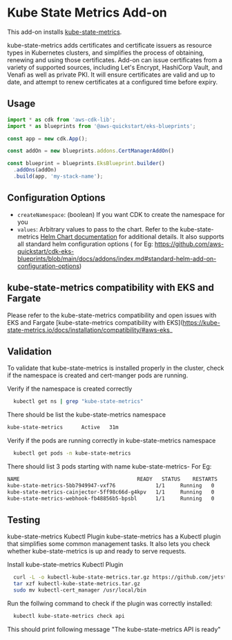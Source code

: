 # Kube State Metrics Add-on

This add-on installs [kube-state-metrics](https://github.com/kube-state-metrics/kube-state-metrics).

kube-state-metrics adds certificates and certificate issuers as resource types in Kubernetes clusters, and simplifies the process of obtaining, renewing and using those certificates.
Add-on can issue certificates from a variety of supported sources, including Let's Encrypt, HashiCorp Vault, and Venafi as well as private PKI.
It will ensure certificates are valid and up to date, and attempt to renew certificates at a configured time before expiry.

## Usage

```typescript
import * as cdk from 'aws-cdk-lib';
import * as blueprints from '@aws-quickstart/eks-blueprints';

const app = new cdk.App();

const addOn = new blueprints.addons.CertManagerAddOn()

const blueprint = blueprints.EksBlueprint.builder()
  .addOns(addOn)
  .build(app, 'my-stack-name');
```

## Configuration Options

- `createNamespace`: (boolean) If you want CDK to create the namespace for you
- `values`: Arbitrary values to pass to the chart. Refer to the kube-state-metrics [Helm Chart documentation](https://artifacthub.io/packages/helm/kube-state-metrics/kube-state-metrics) for additional details. It also supports all standard helm configuration options ( for Eg: https://github.com/aws-quickstart/cdk-eks-blueprints/blob/main/docs/addons/index.md#standard-helm-add-on-configuration-options)

## kube-state-metrics compatibility with EKS and Fargate

Please refer to the kube-state-metrics compatibility and open issues with EKS and Fargate
[kube-state-metrics compatibility with EKS](https://kube-state-metrics.io/docs/installation/compatibility/#aws-eks_

## Validation

To validate that kube-state-metrics is installed properly in the cluster, check if the namespace is created and cert-manger pods are running.

Verify if the namespace is created correctly
```bash
  kubectl get ns | grep "kube-state-metrics"
```
There should be list the kube-state-metrics namespace
```bash
kube-state-metrics      Active   31m
```
Verify if the pods are running correctly in kube-state-metrics namespace
```bash
  kubectl get pods -n kube-state-metrics  
```
There should list 3 pods starting with name kube-state-metrics-
For Eg:
```bash
NAME                                      READY   STATUS    RESTARTS   AGE
kube-state-metrics-5bb7949947-vxf76             1/1     Running   0          2m56s
kube-state-metrics-cainjector-5ff98c66d-g4kpv   1/1     Running   0          2m56s
kube-state-metrics-webhook-fb48856b5-bpsbl      1/1     Running   0          2m56s
```

## Testing

kube-state-metrics Kubectl Plugin
kube-state-metrics has a Kubectl plugin that simplifies some common management tasks. It also lets you check whether kube-state-metrics is up and ready to serve requests.

Install kube-state-metrics Kubectl Plugin
```bash
  curl -L -o kubectl-kube-state-metrics.tar.gz https://github.com/jetstack/kube-state-metrics/releases/latest/download/kubectl-cert_manager-linux-amd64.tar.gz
  tar xzf kubectl-kube-state-metrics.tar.gz
  sudo mv kubectl-cert_manager /usr/local/bin
```

Run the follwing command to check if the plugin was correctly installed:
```bash
  kubectl kube-state-metrics check api
```
This should print following message "The kube-state-metrics API is ready"